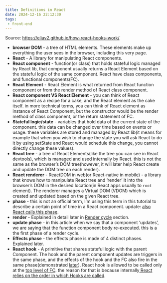 ```yaml
---
title: Definitions in React
date: 2024-12-16 22:12:30
tags:
 - front-end
---
```


Source: https://eliav2.github.io/how-react-hooks-work/

- **browser DOM** - a tree of HTML elements. These elements make up everything the user sees in the browser, including this very page.
- **React** - A library for manipulating React components.
- **React component** - function(or class) that holds stateful logic managed by React lib, that component usually returns a React Element based on the stateful logic of the same component. React have class components, and functional components(FC).
- **React Element** - React Element is what returned from React function component or from the render method of React class component.
- **React component VS React Element** - you can think of React component as a recipe for a cake, and the React element as the cake itself. in more technical terms, you can think of React element as instance of React Component, but the constructor would be the render method of class component, or the return statement of FC.
- **Stateful logic/state** - variables that hold data of the current state of the component. this data can be changed over time based on events or usage. these variables are stored and managed by React lib(it means for example that when you wish to change the state you will ask React to do it by using setState and React would schedule this change, you cannot directly change these values).
- **React tree** - a tree of React Elements(like the tree you can see in React devtools), which is managed and used internally by React. this is not the same as the browser’s DOM tree(however, it will later help React create and update the DOM tree on each render).
- **React renderer** - ReactDOM in web(or React-native in mobile) - a library that knows how to manipulate React tree and ‘render’ it into the browser’s DOM in the desired location(in React apps usually to `root` element). The renderer manages a Virtual DOM (VDOM) which is created and updated based on the given React tree.
- **phase** - this is not an official term, I’m using this term in this tutorial to describe a certain point of time in a React component. update: [also React calls this phase](https://reactjs.org/docs/strict-mode.html#detecting-unexpected-side-effects).
- **render** - Explained in detail later in [Render cycle](https://eliav2.github.io/how-react-hooks-work/#render-cycle) section.
- **update phase** - in this article when we say that a component ‘updates’, we are saying that the function component body re-executed. this is a the first phase of a render cycle.
- **Effects phase** - the effects phase is made of 4 distinct phases. Explained later.
- **React hook** - A primitive that shares stateful logic with the parent Component. The hook and the parent component updates are triggers in the same phase, and the effects of the hook and the FC also fire in the same phase(demonstrated [later](https://eliav2.github.io/how-react-hooks-work/#uselog)). React hook is allowed to be called only at the [top level of FC](https://reactjs.org/docs/hooks-rules.html#only-call-hooks-at-the-top-level). the reason for that is because internally[ React relies on the order in which Hooks are called](https://reactjs.org/docs/hooks-rules.html#explanation).